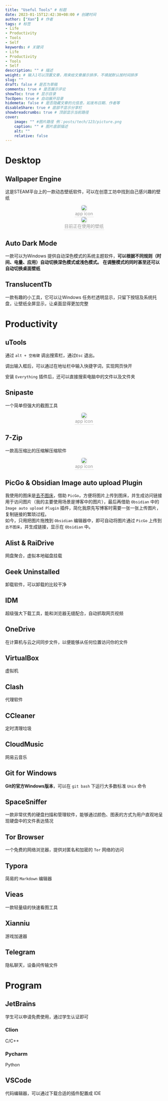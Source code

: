 ```yaml
---
title: "Useful Tools" # 标题
date: 2023-01-15T12:42:38+08:00 # 创建时间
author: ["Xan"] # 作者
tags: # 标签
- Life 
- Productivity 
- Tools
- Self
keywords: # 关键词
- Life 
- Productivity 
- Tools
- Self
description: "" # 描述
weight: # 输入1可以顶置文章，用来给文章展示排序，不填就默认按时间排序
slug: ""
draft: false # 是否为草稿
comments: true # 是否展示评论
showToc: true # 显示目录
TocOpen: true # 自动展开目录
hidemeta: false # 是否隐藏文章的元信息，如发布日期、作者等
disableShare: true # 底部不显示分享栏
showbreadcrumbs: true # 顶部显示当前路径
cover:
    image: "" #图片路径 例：posts/tech/123/picture.png
    caption: "" # 图片底部描述
    alt: ""
    relative: false
---
```


# Desktop
## Wallpaper Engine 
这是STEAM平台上的一款动态壁纸软件，可以在创意工坊中找到自己感兴趣的壁纸

<center> 
	<img style="border-radius: 0.3125em; box-shadow: 0 2px 4px 0 rgba(34,36,38,.12),0 2px 10px 0 rgba(34,36,38,.08);" src="https://bu.dusays.com/2023/01/15/63c38603de093.png">
	<br>
	<div style="color:orange; border-bottom: 1px solid #d9d9d9; 
	display: inline-block; 
	color: #999; 
	padding: 2px;">app icon</div> 
 </center>

<center> 
	<img style="border-radius: 0.3125em; box-shadow: 0 2px 4px 0 rgba(34,36,38,.12),0 2px 10px 0 rgba(34,36,38,.08);" src="https://bu.dusays.com/2023/01/15/63c3863682391.png">
	<br>
	<div style="color:orange; border-bottom: 1px solid #d9d9d9; 
	display: inline-block; 
	color: #999; 
	padding: 2px;">目前正在使用的壁纸</div> 
 </center>

## Auto Dark Mode
一款可以为Windows 提供自动深色模式的系统主题软件，**可以根据不同规则（时间、电量、应用）自动切换深色模式或浅色模式。** **在调整模式的同时甚至还可以自动切换桌面壁纸**

## TranslucentTb
一款有趣的小工具，它可以让Windows 任务栏透明显示，只留下按钮及系统托盘，让壁纸全屏显示，让桌面显得更加完整

# Productivity
## uTools
通过 `alt + 空格键` 调出搜索栏，通过`Esc` 退出。
 
调出输入框后，可以通过在地址栏中输入快捷字词，实现网页快开

安装 `Everything` 插件后，还可以直接搜索电脑中的文件以及文件夹
## Snipaste
一个简单但强大的截图工具 
<center> 
	<img style="border-radius: 0.3125em; box-shadow: 0 2px 4px 0 rgba(34,36,38,.12),0 2px 10px 0 rgba(34,36,38,.08);" src="https://bu.dusays.com/2023/01/15/63c38cad0588a.png">
	<br>
	<div style="color:orange; border-bottom: 1px solid #d9d9d9; 
	display: inline-block; 
	color: #999; 
	padding: 2px;">app icon</div> 
 </center>

## 7-Zip
一款高压缩比的压缩解压缩软件
<center> 
	<img style="border-radius: 0.3125em; box-shadow: 0 2px 4px 0 rgba(34,36,38,.12),0 2px 10px 0 rgba(34,36,38,.08);" src="https://bu.dusays.com/2023/01/15/63c38d1fb0cd7.png">
	<br>
	<div style="color:orange; border-bottom: 1px solid #d9d9d9; 
	display: inline-block; 
	color: #999; 
	padding: 2px;">app icon</div> 
 </center>

## PicGo & Obsidian Image auto upload Plugin
我使用的图床是[去不图床](https://7bu.top/upload)，借助 `PicGo`，方便将图片上传到图床，并生成访问链接用于访问图片（我的主要使用场景是博客中的图片），最后再借助 `Obsidian` 中的 `Image auto upload Plugin` 插件，简化我原先写博客时需要一张一张上传图片，复制链接的繁琐过程。   
如今，只用把图片拖拽到 `Obsidian` 编辑器中，即可自动将图片通过 `PicGo` 上传到 `去不图床`，并生成链接，显示在 `Obsidian` 中。

## Alist & RaiDrive
网盘聚合，虚拟本地磁盘挂载

## Geek Uninstalled
卸载软件，可以卸载的比较干净

## IDM
超级强大下载工具，能和浏览器无缝配合，自动抓取网页视频

## OneDrive
在计算机与云之间同步文件，以便能够从任何位置访问你的文件
## VirtualBox
虚拟机
## Clash
代理软件
## CCleaner
定时清理垃圾
## CloudMusic
网易云音乐
## Git for Windows
**Git的官方Windows版本**，可以在 `git bash` 下运行大多数标准 `Unix` 命令
## SpaceSniffer
一款非常优秀的硬盘扫描和管理软件，能够通过颜色、图表的方式为用户直观地呈现硬盘中的文件表达情况
## Tor Browser
一个免费的网络浏览器，提供对匿名和加密的 `Tor` 网络的访问
## Typora
简易的 `Markdown` 编辑器
## Vieas
一款轻量级的快速看图工具

## Xianniu
游戏加速器
## Telegram
隐私聊天，设备间传输文件



# Program
## JetBrains
学生可以申请免费使用，通过学生认证即可
### Clion
C/C++

### Pycharm
Python

## VSCode
代码编辑器，可以通过下载合适的插件配置成 IDE